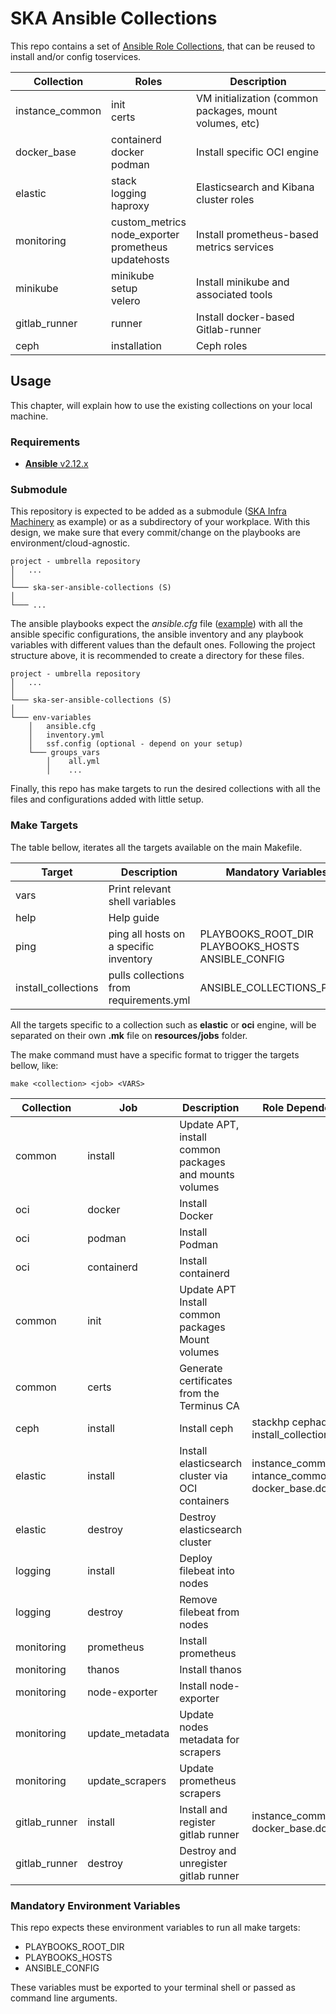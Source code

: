 # SKA Ansible Collections

This repo contains a set of [Ansible Role Collections](https://docs.ansible.com/ansible/latest/user_guide/collections_using.html), that can be reused to install and/or config toservices.


| Collection            | Roles                                 | Description                                               |
| --------------------- | --------------------------------------| ----------------------------------------------------------|
| instance_common       | init <br> certs                       | VM initialization (common packages, mount volumes, etc)   |
| docker_base           | containerd <br> docker <br> podman    | Install specific OCI engine                               |
| elastic               | stack <br> logging <br> haproxy       | Elasticsearch and Kibana cluster roles                    |
| monitoring            | custom_metrics <br> node_exporter <br> prometheus <br> updatehosts | Install prometheus-based metrics services |
| minikube              | minikube <br> setup <br> velero        | Install minikube and associated tools                    |
| gitlab_runner         | runner                                 | Install docker-based Gitlab-runner                       |
| ceph                  | installation                          | Ceph roles                                                |

## Usage

This chapter, will explain how to use the existing collections on your local machine.

### Requirements

* [**Ansible** v2.12.x](https://docs.ansible.com/ansible/latest/installation_guide/intro_installation.html)

### Submodule

This repository is expected to be added as a submodule ([SKA Infra Machinery](https://gitlab.com/ska-telescope/sdi/ska-ser-infra-machinery)
as example) or as a subdirectory of your workplace. With this design, we make sure that every commit/change on the
playbooks are environment/cloud-agnostic.


```
project - umbrella repository
│   ...  
│
└─── ska-ser-ansible-collections (S)
│   
└─── ...
```

The ansible playbooks expect the *ansible.cfg* file ([example](https://gitlab.com/ska-telescope/sdi/ska-ser-infra-machinery/-/blob/e2531bfb5a4bc8600e29b2c2c00b024fcadb0794/environments/stfc-techops/installation/ansible.cfg)) 
with all the ansible specific configurations, the ansible inventory and any playbook 
variables with different values than the default ones. 
Following the project structure above, it is recommended to create a directory for these files.

```
project - umbrella repository
│   ...  
│
└─── ska-ser-ansible-collections (S)
│   
└─── env-variables
    │   ansible.cfg
    │   inventory.yml
    │   ssf.config (optional - depend on your setup)
    └─── groups_vars
        │    all.yml
        │    ...
```

Finally, this repo has make targets to run the desired collections with all the files and configurations added with
little setup.

### Make Targets

The table bellow, iterates all the targets available on the main Makefile. 

| Target                | Description                             | Mandatory Variables                                         |
|-----------------------|-----------------------------------------|-------------------------------------------------------------|
| vars                  | Print relevant shell variables          |                                                             |
| help                  | Help guide                              |                                                             |
| ping                  | ping all hosts on a specific inventory  | PLAYBOOKS_ROOT_DIR <br> PLAYBOOKS_HOSTS <br> ANSIBLE_CONFIG |
| install_collections   | pulls collections from requirements.yml | ANSIBLE_COLLECTIONS_PATHS                                   |

All the targets specific to a collection such as **elastic** or **oci** engine, 
will be separated on their own **.mk** file on **resources/jobs** folder.

The make command must have a specific format to trigger the targets bellow, like:

```
make <collection> <job> <VARS>
```

| Collection | Job        | Description                                                | Role Dependency                                |
|------------|------------|------------------------------------------------------------|----------------------------------------------- |
| common     | install    | Update APT, install common packages and mounts volumes     |                                                |
| oci        | docker     | Install Docker                                             |                                                |
| oci        | podman     | Install Podman                                             |                                                |
| oci        | containerd | Install containerd                                         |                                                |
| common     | init       | Update APT <br> Install common packages <br> Mount volumes |                                                |
| common     | certs      | Generate certificates from the Terminus CA                 |                                                |
| ceph       | install    | Install ceph                                               | stackhp cephadm (run install_collections)      |
| elastic    | install    | Install elasticsearch cluster via OCI containers           | instance_common.init <br> intance_common.certs <br> docker_base.docker  |
| elastic    | destroy    | Destroy elasticsearch cluster                              |                                                |
| logging    | install    | Deploy filebeat into nodes                                 |                                                |
| logging    | destroy    | Remove filebeat from nodes                                 |                                                |
| monitoring    | prometheus       | Install prometheus                                |                                                |
| monitoring    | thanos           | Install thanos                                    |                                                |
| monitoring    | node-exporter    | Install node-exporter                             |                                                |
| monitoring    | update_metadata  | Update nodes metadata for scrapers                |                                                |
| monitoring    | update_scrapers  | Update prometheus scrapers                        |                                                |
| gitlab_runner | install  | Install and register gitlab runner                        |  instance_common.init <br> docker_base.docker  |
| gitlab_runner | destroy  | Destroy and unregister gitlab runner                      |                                                |

### Mandatory Environment Variables

This repo expects these environment variables to run all make targets:
* PLAYBOOKS_ROOT_DIR
* PLAYBOOKS_HOSTS
* ANSIBLE_CONFIG

These variables must be exported to your terminal shell or passed as 
command line arguments.
